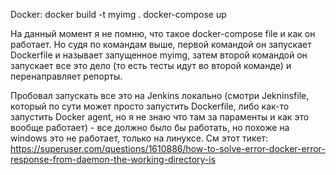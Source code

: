 Docker:
docker build -t myimg .
docker-compose up

На данный момент я не помню, что такое docker-compose file и как он работает. Но судя по командам выше, первой командой он запускает Dockerfile и называет запущенное myimg, затем второй командой он запускает все это дело (то есть тесты идут во второй команде) и перенаправляет репорты.

Пробовал запускать все это на Jenkins локально (смотри Jekninsfile, который по сути может просто запустить Dockerfile, либо как-то запустить Docker agent, но я не знаю что там за параменты и как это вообще работает) - все должно было бы работать, но похоже на windows это не работает, только на линуксе. См этот тикет: https://superuser.com/questions/1610886/how-to-solve-error-docker-error-response-from-daemon-the-working-directory-is
